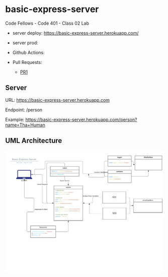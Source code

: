 # basic-express-server

Code Fellows - Code 401 - Class 02 Lab

- server deploy: https://basic-express-server.herokuapp.com/

- server prod:

- Github Actions:

- Pull Requests:

  - [PR1](https://github.com/reedoooo/basic-express-server/compare/dev?expand=1)

## Server

URL: https://basic-express-server.herokuapp.com

Endpoint: /person

Example: https://basic-express-server.herokuapp.com/person?name=Tha+Human

## UML Architecture

![UML Arc](./src/Basic-Express-Server.jpeg)

